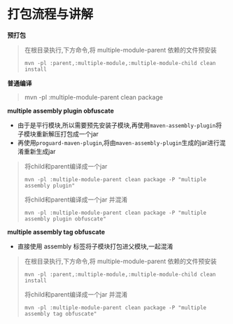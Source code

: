 # 打包流程与讲解

**预打包**

> 在根目录执行,下方命令,将 multiple-module-parent 依赖的文件预安装
> 
> `mvn -pl :parent,:multiple-module,:multiple-module-child clean install`

**普通编译**

> mvn -pl :multiple-module-parent clean package

**multiple assembly plugin obfuscate**

- 由于是平行模块,所以需要预先安装子模块,再使用`maven-assembly-plugin`将子模块重新解压打包成一个jar
- 再使用`proguard-maven-plugin`,将由`maven-assembly-plugin`生成的jar进行混淆重新生成jar

> 将child和parent编译成一个jar
>
> `mvn -pl :multiple-module-parent clean package -P "multiple assembly plugin"`
>
> 将child和parent编译成一个jar 并混淆
>
> `mvn -pl :multiple-module-parent clean package -P "multiple assembly plugin obfuscate"`

**multiple assembly tag obfuscate**

- 直接使用 assembly 标签将子模块打包进父模块,一起混淆

> 在根目录执行,下方命令,将 multiple-module-parent 依赖的文件预安装
>
> `mvn -pl :parent,:multiple-module,:multiple-module-child clean install`
>
> 将child和parent编译成一个jar 并混淆
>
> `mvn -pl :multiple-module-parent clean package -P "multiple assembly tag obfuscate"`